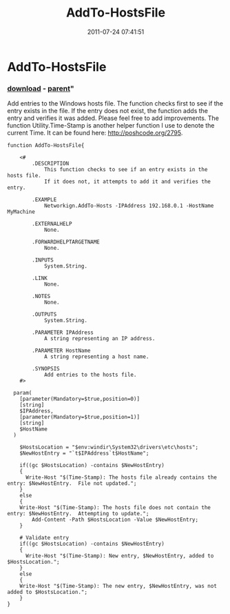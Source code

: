﻿---
pid:            2817
parent:         2816
children:       
poster:         Will Steele
title:          AddTo-HostsFile
date:           2011-07-24 07:41:51
format:         posh
---

# AddTo-HostsFile

### [download](2817.ps1) - [parent](2816.md)"

Add entries to the Windows hosts file.  The function checks first to see if the entry exists in the file.  If the entry does not exist, the function adds the entry and verifies it was added.  Please feel free to add improvements.  The function Utility.Time-Stamp is another helper function I use to denote the current Time.  It can be found here: http://poshcode.org/2795.

```posh
function AddTo-HostsFile{

	<#
		.DESCRIPTION
			This function checks to see if an entry exists in the hosts file.
			If it does not, it attempts to add it and verifies the entry.

		.EXAMPLE
			Networkign.AddTo-Hosts -IPAddress 192.168.0.1 -HostName MyMachine

		.EXTERNALHELP
			None.

		.FORWARDHELPTARGETNAME
			None.

		.INPUTS
			System.String.

		.LINK
			None.

		.NOTES
			None.

		.OUTPUTS
			System.String.

		.PARAMETER IPAddress
			A string representing an IP address.

		.PARAMETER HostName
			A string representing a host name.

		.SYNOPSIS
			Add entries to the hosts file.
	#>

  param(
    [parameter(Mandatory=$true,position=0)]
	[string]
	$IPAddress,
	[parameter(Mandatory=$true,position=1)]
	[string]
	$HostName
  )

	$HostsLocation = "$env:windir\System32\drivers\etc\hosts";
	$NewHostEntry = "`t$IPAddress`t$HostName";

	if((gc $HostsLocation) -contains $NewHostEntry)
	{
	  Write-Host "$(Time-Stamp): The hosts file already contains the entry: $NewHostEntry.  File not updated.";
	}
	else
	{
    Write-Host "$(Time-Stamp): The hosts file does not contain the entry: $NewHostEntry.  Attempting to update.";
		Add-Content -Path $HostsLocation -Value $NewHostEntry;
	}

	# Validate entry
	if((gc $HostsLocation) -contains $NewHostEntry)
	{
	  Write-Host "$(Time-Stamp): New entry, $NewHostEntry, added to $HostsLocation.";
	}
	else
	{
    Write-Host "$(Time-Stamp): The new entry, $NewHostEntry, was not added to $HostsLocation.";
	}
}
```
